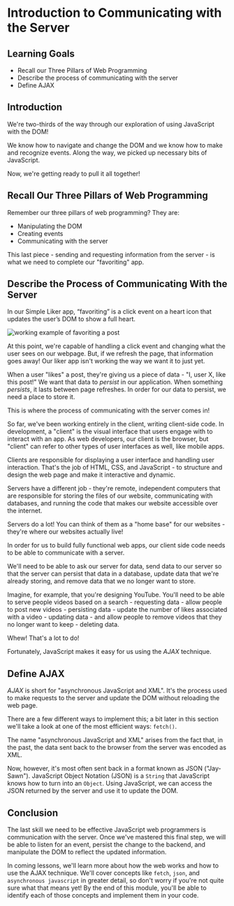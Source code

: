 # Introduction to Communicating with the Server

## Learning Goals

- Recall our Three Pillars of Web Programming
- Describe the process of communicating with the server
- Define AJAX

## Introduction

We're two-thirds of the way through our exploration of using JavaScript with the
DOM!

We know how to navigate and change the DOM and we know how to make and recognize
events. Along the way, we picked up necessary bits of JavaScript.

Now, we're getting ready to pull it all together!

## Recall Our Three Pillars of Web Programming

Remember our three pillars of web programming? They are:

- Manipulating the DOM
- Creating events
- Communicating with the server

This last piece - sending and requesting information from the server - is what
we need to complete our "favoriting" app.

## Describe the Process of Communicating With the Server

In our Simple Liker app, “favoriting” is a click event on a heart icon that
updates the user’s DOM to show a full heart.

![working example of favoriting a post][three-pillars-example-working]

At this point, we're capable of handling a click event and changing what the
user sees on our webpage. But, if we refresh the page, that information goes
away! Our liker app isn't working the way we want it to just yet.

When a user "likes" a post, they're giving us a piece of data - "I, user X, like
this post!" We want that data to _persist_ in our application. When something
_persists_, it lasts between page refreshes. In order for our data to persist,
we need a place to store it.

This is where the process of communicating with the server comes in!

So far, we've been working entirely in the client, writing client-side code. In
development, a "client" is the visual interface that users engage with to
interact with an app. As web developers, our client is the browser, but "client"
can refer to other types of user interfaces as well, like mobile apps.

Clients are responsible for displaying a user interface and handling user
interaction. That's the job of HTML, CSS, and JavaScript - to structure and
design the web page and make it interactive and dynamic.

Servers have a different job - they're remote, independent computers that are
responsible for storing the files of our website, communicating with databases,
and running the code that makes our website accessible over the internet.

Servers do a lot! You can think of them as a "home base" for our websites -
they're where our websites actually live!

In order for us to build fully functional web apps, our client side code needs
to be able to communicate with a server.

We'll need to be able to ask our server for data, send data to our server so
that the server can persist that data in a database, update data that we're
already storing, and remove data that we no longer want to store.

Imagine, for example, that you're designing YouTube. You'll need to be able to
serve people videos based on a search - requesting data - allow people to post
new videos - persisting data - update the number of likes associated with a
video - updating data - and allow people to remove videos that they no longer
want to keep - deleting data.

Whew! That's a lot to do!

Fortunately, JavaScript makes it easy for us using the _AJAX_ technique.

## Define AJAX

_AJAX_ is short for "asynchronous JavaScript and XML". It's the process used to
make requests to the server and update the DOM without reloading the web page.

There are a few different ways to implement this; a bit later in this section
we'll take a look at one of the most efficient ways: `fetch()`.

The name "asynchronous JavaScript and XML" arises from the fact that, in the
past, the data sent back to the browser from the server was encoded as XML.

Now, however, it's most often sent back in a format known as JSON ("Jay-Sawn").
JavaScript Object Notation (JSON) is a `String` that JavaScript knows how to
turn into an `Object`. Using JavaScript, we can access the JSON returned by the
server and use it to update the DOM.

## Conclusion

The last skill we need to be effective JavaScript web programmers is
communication with the server. Once we've mastered this final step, we will be
able to listen for an event, persist the change to the backend, and manipulate
the DOM to reflect the updated information.

In coming lessons, we'll learn more about how the web works and how to use the
AJAX technique. We'll cover concepts like `fetch`, `json`, and `asynchronous
javascript` in greater detail, so don't worry if you're not quite sure what that
means yet! By the end of this module, you'll be able to identify each of those
concepts and implement them in your code.

[three-pillars-example-working]:
    https://curriculum-content.s3.amazonaws.com/fewpjs/fewpjs-stitching-together-the-three-pillars/three-pillars-02.gif
